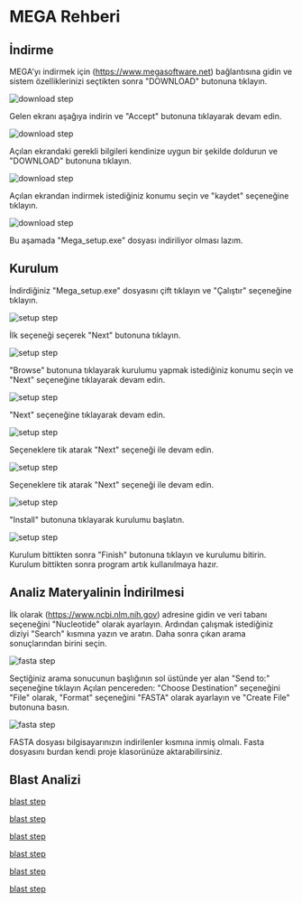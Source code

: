 # MEGA Rehberi
## İndirme
MEGA'yı indirmek için (https://www.megasoftware.net) bağlantısına gidin ve sistem özelliklerinizi seçtikten sonra "DOWNLOAD" butonuna tıklayın.

![download step](images/mega_download1.png)

Gelen ekranı aşağıya indirin ve "Accept" butonuna tıklayarak devam edin.

![download step](images/mega_download2.png)

Açılan ekrandaki gerekli bilgileri kendinize uygun bir şekilde doldurun ve "DOWNLOAD" butonuna tıklayın.

![download step](images/mega_download3.png)

Açılan ekrandan indirmek istediğiniz konumu seçin ve "kaydet" seçeneğine tıklayın.

![download step](images/mega_download4.png)

Bu aşamada "Mega_setup.exe" dosyası indiriliyor olması lazım.

## Kurulum

İndirdiğiniz "Mega_setup.exe" dosyasını çift tıklayın ve "Çalıştır" seçeneğine tıklayın.

![setup step](images/mega_setup1.png)


İlk seçeneği seçerek "Next" butonuna tıklayın. 

![setup step](images/mega_setup2.png)


"Browse" butonuna tıklayarak kurulumu yapmak istediğiniz konumu seçin ve "Next" seçeneğine tıklayarak devam edin.

![setup step](images/mega_setup3.png)


"Next" seçeneğine tıklayarak devam edin.

![setup step](images/mega_setup4.png)

Seçeneklere tik atarak "Next" seçeneği ile devam edin.

![setup step](images/mega_setup5.png)

Seçeneklere tik atarak "Next" seçeneği ile devam edin.

![setup step](images/mega_setup6.png)

"Install" butonuna tıklayarak kurulumu başlatın.

![setup step](images/mega_setup7.png)

Kurulum bittikten sonra "Finish" butonuna tıklayın ve kurulumu bitirin. Kurulum bittikten sonra program artık kullanılmaya hazır.

## Analiz Materyalinin İndirilmesi

İlk olarak (https://www.ncbi.nlm.nih.gov) adresine gidin ve veri tabanı seçeneğini "Nucleotide" olarak ayarlayın. Ardından çalışmak istediğiniz diziyi "Search" kısmına yazın ve aratın. Daha sonra çıkan arama sonuçlarından birini seçin.

![fasta step](images/mega_fasta1.png)

Seçtiğiniz arama sonucunun başlığının sol üstünde yer alan "Send to:" seçeneğine tıklayın
Açılan pencereden: 
"Choose Destination" seçeneğini "File" olarak,
"Format" seçeneğini "FASTA" olarak ayarlayın ve "Create File" butonuna basın.

![fasta step](images/mega_fasta2.png)

FASTA dosyası bilgisayarınızın indirilenler kısmına inmiş olmalı. Fasta dosyasını burdan kendi proje klasorünüze aktarabilirsiniz.

## Blast Analizi

[blast step](images/mega_blast1.png)

[blast step](images/mega_blast2.png)

[blast step](images/mega_blast3.png)

[blast step](images/mega_blast4.png)

[blast step](images/mega_blast5.png)

[blast step](images/mega_blast6.png)
